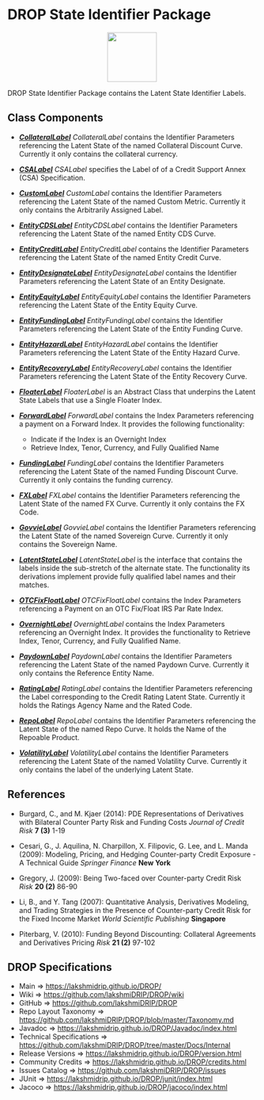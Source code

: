 # DROP State Identifier Package

<p align="center"><img src="https://github.com/lakshmiDRIP/DROP/blob/master/DRIP_Logo.gif?raw=true" width="100"></p>

DROP State Identifier Package contains the Latent State Identifier Labels.


## Class Components

 * [***CollateralLabel***](https://github.com/lakshmiDRIP/DROP/tree/master/src/main/java/org/drip/state/identifier/CollateralLabel.java)
 <i>CollateralLabel</i> contains the Identifier Parameters referencing the Latent State of the named
 Collateral Discount Curve. Currently it only contains the collateral currency.

 * [***CSALabel***](https://github.com/lakshmiDRIP/DROP/tree/master/src/main/java/org/drip/state/identifier/CSALabel.java)
 <i>CSALabel</i> specifies the Label of of a Credit Support Annex (CSA) Specification.

 * [***CustomLabel***](https://github.com/lakshmiDRIP/DROP/tree/master/src/main/java/org/drip/state/identifier/CustomLabel.java)
 <i>CustomLabel</i> contains the Identifier Parameters referencing the Latent State of the named Custom
 Metric. Currently it only contains the Arbitrarily Assigned Label.

 * [***EntityCDSLabel***](https://github.com/lakshmiDRIP/DROP/tree/master/src/main/java/org/drip/state/identifier/EntityCDSLabel.java)
 <i>EntityCDSLabel</i> contains the Identifier Parameters referencing the Latent State of the named Entity
 CDS Curve.

 * [***EntityCreditLabel***](https://github.com/lakshmiDRIP/DROP/tree/master/src/main/java/org/drip/state/identifier/EntityCreditLabel.java)
 <i>EntityCreditLabel</i> contains the Identifier Parameters referencing the Latent State of the named Entity
 Credit Curve.

 * [***EntityDesignateLabel***](https://github.com/lakshmiDRIP/DROP/tree/master/src/main/java/org/drip/state/identifier/EntityDesignateLabel.java)
 <i>EntityDesignateLabel</i> contains the Identifier Parameters referencing the Latent State of an Entity
 Designate.

 * [***EntityEquityLabel***](https://github.com/lakshmiDRIP/DROP/tree/master/src/main/java/org/drip/state/identifier/EntityEquityLabel.java)
 <i>EntityEquityLabel</i> contains the Identifier Parameters referencing the Latent State of the Entity
 Equity Curve.

 * [***EntityFundingLabel***](https://github.com/lakshmiDRIP/DROP/tree/master/src/main/java/org/drip/state/identifier/EntityFundingLabel.java)
 <i>EntityFundingLabel</i> contains the Identifier Parameters referencing the Latent State of the Entity
 Funding Curve.

 * [***EntityHazardLabel***](https://github.com/lakshmiDRIP/DROP/tree/master/src/main/java/org/drip/state/identifier/EntityHazardLabel.java)
 <i>EntityHazardLabel</i> contains the Identifier Parameters referencing the Latent State of the Entity
 Hazard Curve.

 * [***EntityRecoveryLabel***](https://github.com/lakshmiDRIP/DROP/tree/master/src/main/java/org/drip/state/identifier/EntityRecoveryLabel.java)
 <i>EntityRecoveryLabel</i> contains the Identifier Parameters referencing the Latent State of the Entity
 Recovery Curve.

 * [***FloaterLabel***](https://github.com/lakshmiDRIP/DROP/tree/master/src/main/java/org/drip/state/identifier/FloaterLabel.java)
 <i>FloaterLabel</i> is an Abstract Class that underpins the Latent State Labels that use a Single Floater
 Index.

 * [***ForwardLabel***](https://github.com/lakshmiDRIP/DROP/tree/master/src/main/java/org/drip/state/identifier/ForwardLabel.java)
 <i>ForwardLabel</i> contains the Index Parameters referencing a payment on a Forward Index. It provides the
 following functionality:
 	* Indicate if the Index is an Overnight Index
 	* Retrieve Index, Tenor, Currency, and Fully Qualified Name

 * [***FundingLabel***](https://github.com/lakshmiDRIP/DROP/tree/master/src/main/java/org/drip/state/identifier/FundingLabel.java)
 <i>FundingLabel</i> contains the Identifier Parameters referencing the Latent State of the named Funding
 Discount Curve. Currently it only contains the funding currency.

 * [***FXLabel***](https://github.com/lakshmiDRIP/DROP/tree/master/src/main/java/org/drip/state/identifier/FXLabel.java)
 <i>FXLabel</i> contains the Identifier Parameters referencing the Latent State of the named FX Curve.
 Currently it only contains the FX Code.

 * [***GovvieLabel***](https://github.com/lakshmiDRIP/DROP/tree/master/src/main/java/org/drip/state/identifier/GovvieLabel.java)
 <i>GovvieLabel</i> contains the Identifier Parameters referencing the Latent State of the named Sovereign
 Curve. Currently it only contains the Sovereign Name.

 * [***LatentStateLabel***](https://github.com/lakshmiDRIP/DROP/tree/master/src/main/java/org/drip/state/identifier/LatentStateLabel.java)
 <i>LatentStateLabel</i> is the interface that contains the labels inside the sub-stretch of the alternate
 state. The functionality its derivations implement provide fully qualified label names and their matches.

 * [***OTCFixFloatLabel***](https://github.com/lakshmiDRIP/DROP/tree/master/src/main/java/org/drip/state/identifier/OTCFixFloatLabel.java)
 <i>OTCFixFloatLabel</i> contains the Index Parameters referencing a Payment on an OTC Fix/Float IRS Par Rate
 Index.

 * [***OvernightLabel***](https://github.com/lakshmiDRIP/DROP/tree/master/src/main/java/org/drip/state/identifier/OvernightLabel.java)
 <i>OvernightLabel</i> contains the Index Parameters referencing an Overnight Index. It provides the
 functionality to Retrieve Index, Tenor, Currency, and Fully Qualified Name.

 * [***PaydownLabel***](https://github.com/lakshmiDRIP/DROP/tree/master/src/main/java/org/drip/state/identifier/PaydownLabel.java)
 <i>PaydownLabel</i> contains the Identifier Parameters referencing the Latent State of the named Paydown
 Curve. Currently it only contains the Reference Entity Name.

 * [***RatingLabel***](https://github.com/lakshmiDRIP/DROP/tree/master/src/main/java/org/drip/state/identifier/RatingLabel.java)
 <i>RatingLabel</i> contains the Identifier Parameters referencing the Label corresponding to the Credit
 Rating Latent State. Currently it holds the Ratings Agency Name and the Rated Code.

 * [***RepoLabel***](https://github.com/lakshmiDRIP/DROP/tree/master/src/main/java/org/drip/state/identifier/RepoLabel.java)
 <i>RepoLabel</i> contains the Identifier Parameters referencing the Latent State of the named Repo Curve.
 It holds the Name of the Repoable Product.

 * [***VolatilityLabel***](https://github.com/lakshmiDRIP/DROP/tree/master/src/main/java/org/drip/state/identifier/VolatilityLabel.java)
 <i>VolatilityLabel</i> contains the Identifier Parameters referencing the Latent State of the named
 Volatility Curve. Currently it only contains the label of the underlying Latent State.


## References

 *  Burgard, C., and M. Kjaer (2014): PDE Representations of Derivatives with Bilateral Counter Party Risk
 	and Funding Costs <i>Journal of Credit Risk</i> <b>7 (3)</b> 1-19

 * Cesari, G., J. Aquilina, N. Charpillon, X. Filipovic, G. Lee, and L. Manda (2009): Modeling, Pricing, and
 	Hedging Counter-party Credit Exposure - A Technical Guide <i>Springer Finance</i> <b>New York</b>

 * Gregory, J. (2009): Being Two-faced over Counter-party Credit Risk <i>Risk</i> <b>20 (2)</b> 86-90

 * Li, B., and Y. Tang (2007): Quantitative Analysis, Derivatives Modeling, and Trading Strategies in the
 	Presence of Counter-party Credit Risk for the Fixed Income Market <i>World Scientific Publishing </i>
 		<b>Singapore</b>

 * Piterbarg, V. (2010): Funding Beyond Discounting: Collateral Agreements and Derivatives Pricing
 	<i>Risk</i> <b>21 (2)</b> 97-102


## DROP Specifications

 * Main                     => https://lakshmidrip.github.io/DROP/
 * Wiki                     => https://github.com/lakshmiDRIP/DROP/wiki
 * GitHub                   => https://github.com/lakshmiDRIP/DROP
 * Repo Layout Taxonomy     => https://github.com/lakshmiDRIP/DROP/blob/master/Taxonomy.md
 * Javadoc                  => https://lakshmidrip.github.io/DROP/Javadoc/index.html
 * Technical Specifications => https://github.com/lakshmiDRIP/DROP/tree/master/Docs/Internal
 * Release Versions         => https://lakshmidrip.github.io/DROP/version.html
 * Community Credits        => https://lakshmidrip.github.io/DROP/credits.html
 * Issues Catalog           => https://github.com/lakshmiDRIP/DROP/issues
 * JUnit                    => https://lakshmidrip.github.io/DROP/junit/index.html
 * Jacoco                   => https://lakshmidrip.github.io/DROP/jacoco/index.html
